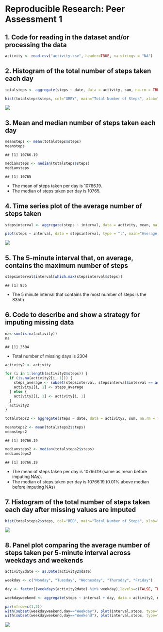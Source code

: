 Reproducible Research: Peer Assessment 1
================

## 1\. Code for reading in the dataset and/or processing the data

``` r
activity <- read.csv("activity.csv", header=TRUE, na.strings = "NA")
```

## 2\. Histogram of the total number of steps taken each day

``` r
totalsteps <- aggregate(steps ~ date, data = activity, sum, na.rm = TRUE)

hist(totalsteps$steps, col="GREY", main="Total Number of Steps", xlab="Number of Steps", ylim = c(0, 40))
```

![](PA1_template_files/figure-gfm/unnamed-chunk-2-1.png)<!-- -->

## 3\. Mean and median number of steps taken each day

``` r
meansteps <- mean(totalsteps$steps)
meansteps
```

    ## [1] 10766.19

``` r
mediansteps <- median(totalsteps$steps)
mediansteps
```

    ## [1] 10765

  - The mean of steps taken per day is 10766.19.
  - The median of steps taken per day is 10765.

## 4\. Time series plot of the average number of steps taken

``` r
stepsinterval <- aggregate(steps ~ interval, data = activity, mean, na.rm = TRUE)

plot(steps ~ interval, data = stepsinterval, type = "l", main="Average Number of Steps", xlab="Interval Through Day (Minutes)", ylab="Average Number of Steps")
```

![](PA1_template_files/figure-gfm/unnamed-chunk-4-1.png)<!-- -->

## 5\. The 5-minute interval that, on average, contains the maximum number of steps

``` r
stepsinterval$interval[which.max(stepsinterval$steps)]
```

    ## [1] 835

  - The 5 minute interval that contains the most number of steps is the
    835th

## 6\. Code to describe and show a strategy for imputing missing data

``` r
na<-sum(is.na(activity))
na
```

    ## [1] 2304

  - Total number of missing days is 2304

<!-- end list -->

``` r
activity2 <- activity

for (i in 1:length(activity2$steps)) {
  if (is.na(activity2[i, 1])) {
    steps_average <- subset(stepsinterval, stepsinterval$interval == as.numeric(activity2[i,3]))$steps
    activity2[i, 1] <- steps_average
  } else {
    activity2[i, 1] <- activity[i, 1]
  }
  activity2
}

totalsteps2 <- aggregate(steps ~ date, data = activity2, sum, na.rm = TRUE)

meansteps2 <- mean(totalsteps2$steps)
meansteps2
```

    ## [1] 10766.19

``` r
mediansteps2 <- median(totalsteps2$steps)
mediansteps2
```

    ## [1] 10766.19

  - The mean of steps taken per day is 10766.19 (same as mean before
    imputing NAs).
  - The median of steps taken per day is 10766.19 (0.01% above median
    before imputing NAs)

## 7\. Histogram of the total number of steps taken each day after missing values are imputed

``` r
hist(totalsteps2$steps, col="RED", main="Total Number of Steps", xlab="Number of Steps", ylim = c(0, 40))
```

![](PA1_template_files/figure-gfm/unnamed-chunk-8-1.png)<!-- -->

## 8\. Panel plot comparing the average number of steps taken per 5-minute interval across weekdays and weekends

``` r
activity2date <- as.Date(activity2$date)

weekday <- c("Monday", "Tuesday", "Wednesday", "Thursday", "Friday")

day <- factor((weekdays(activity2date) %in% weekday),levels=c(FALSE, TRUE), labels=c("Weekend","Weekday"))

weekdayweekend <- aggregate(steps ~ interval + day, data = activity2, mean)

par(mfrow=c(1,2))
with(subset(weekdayweekend,day=="Weekday"), plot(interval,steps, type="l",main="Weekday",col="RED",ylim = c(0, 250)))
with(subset(weekdayweekend,day=="Weekend"), plot(interval,steps, type="l",main="Weekend",col="BLUE",ylim = c(0, 250)))
```

![](PA1_template_files/figure-gfm/unnamed-chunk-9-1.png)<!-- -->
